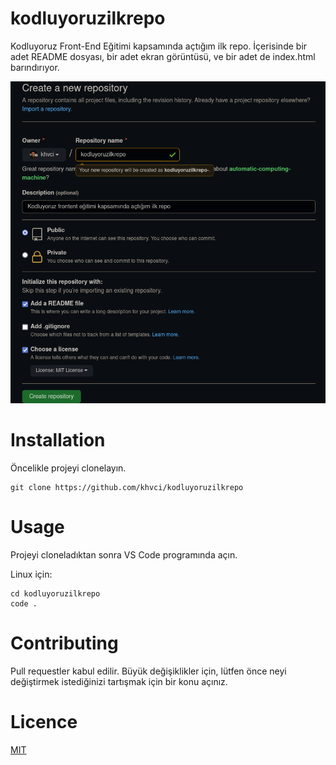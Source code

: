 # kodluyoruzilkrepo
Kodluyoruz Front-End Eğitimi kapsamında açtığım ilk repo. İçerisinde bir adet README dosyası, bir adet ekran görüntüsü, ve bir adet de index.html barındırıyor.

![](ilkrepo.png)

# Installation

Öncelikle projeyi clonelayın.
```
git clone https://github.com/khvci/kodluyoruzilkrepo
```
# Usage

Projeyi cloneladıktan sonra VS Code programında açın.

Linux için:
```
cd kodluyoruzilkrepo
code .
```
# Contributing

Pull requestler kabul edilir. Büyük değişiklikler için, lütfen önce neyi değiştirmek istediğinizi tartışmak için bir konu açınız.

# Licence

[MIT](https://choosealicense.com/licenses/mit/)
